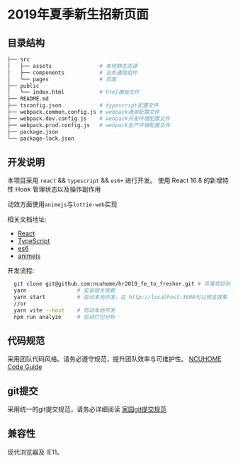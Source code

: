 # 2019年夏季新生招新页面

## 目录结构

```bash
├── src
│   ├── assets               # 本地静态资源
│   ├── components           # 业务通用组件
│   └── pages                # 页面
├── public
│   └── index.html           # html模板文件
├── README.md
├── tsconfig.json            # typescript配置文件
├── webpack.common.config.js # webpack通用配置文件
├── webpack.dev.config.js    # webpack开发环境配置文件
├── webpack.prod.config.js   # webpack生产环境配置文件
├── package.json
└── package-lock.json
```

## 开发说明

本项目采用 `react` && `typescript` && `es6+` 进行开发。
使用 React 16.8 的新增特性 Hook 管理状态以及操作副作用

动效方面使用`animejs`与`lottie-web`实现

相关文档地址:
  * [React](https://doc.react-china.org/) 
  * [TypeScript](https://www.tslang.cn/docs/)
  * [es6](http://es6.ruanyifeng.com/)
  * [animejs](https://www.animejs.cn/)

开发流程:

```bash
  git clone git@github.com:ncuhome/hr2019_fe_to_fresher.git # 克隆项目到本地
  yarn                # 安装相关依赖
  yarn start          # 启动本地开发，在 http://localhost:3000可以预览效果
  //or
  yarn vite --host    # 启动本地开发
  npm run analyze     # 启动打包分析
```

## 代码规范

采用团队代码风格。请务必遵守规范，提升团队效率与可维护性。 [NCUHOME Code Guide](http://ncuhome.github.io/frontend-guide/)

## git提交

采用统一的git提交规范，请务必详细阅读 [家园git提交规范](http://yanshuo.io/assets/player/?deck=58f7703ba22b9d006c15edee#/)

## 兼容性

现代浏览器及 IE11。
